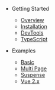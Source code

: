 - Getting Started

  - [Overview](/)
  - [Installation](getting-started/installation.md)
  - [DevTools](getting-started/devtools.md)
  - [TypeScript](getting-started/typescript.md)

- Examples

  - [Basic](examples/basic.md)
  - [Multi Page](examples/multi-page.md)
  - [Suspense](examples/suspense.md)
  - [Vue 2.x](examples/vue-2.x.md)
